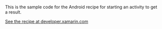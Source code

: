 This is the sample code for the Android recipe for starting an activity to get a result.

[See the recipe at developer.xamarin.com](http://developer.xamarin.com/recipes/android/fundamentals/activity/start_activity_for_result)

